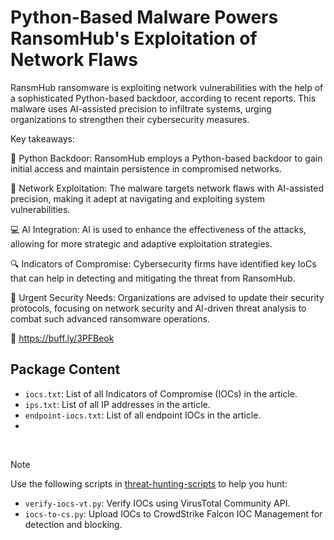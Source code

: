 # Python-Based Malware Powers RansomHub's Exploitation of Network Flaws

RansmHub ransomware is exploiting network vulnerabilities with the help of a sophisticated Python-based backdoor, according to recent reports. This malware uses AI-assisted precision to infiltrate systems, urging organizations to strengthen their cybersecurity measures.

Key takeaways:

🐍 Python Backdoor: RansomHub employs a Python-based backdoor to gain initial access and maintain persistence in compromised networks.

🔧 Network Exploitation: The malware targets network flaws with AI-assisted precision, making it adept at navigating and exploiting system vulnerabilities.

💻 AI Integration: AI is used to enhance the effectiveness of the attacks, allowing for more strategic and adaptive exploitation strategies.

🔍 Indicators of Compromise: Cybersecurity firms have identified key IoCs that can help in detecting and mitigating the threat from RansomHub.

🚨 Urgent Security Needs: Organizations are advised to update their security protocols, focusing on network security and AI-driven threat analysis to combat such advanced ransomware operations.

🔗 https://buff.ly/3PFBeok 

## Package Content

- `iocs.txt`: List of all Indicators of Compromise (IOCs) in the article.
- `ips.txt`: List of all IP addresses in the article.
- `endpoint-iocs.txt`: List of all endpoint IOCs in the article. 
- 
<br>

> [!NOTE]
> Use the following scripts in [threat-hunting-scripts](../../threat-hunting-scripts/) to help you hunt:
>
> - `verify-iocs-vt.py`: Verify IOCs using VirusTotal Community API.
> - `iocs-to-cs.py`: Upload IOCs to CrowdStrike Falcon IOC Management for detection and blocking.
